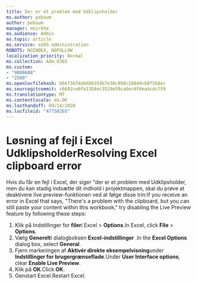 ```yaml
---
title: Der er et problem med Udklipsholder
ms.author: pebaum
author: pebaum
manager: mnirkhe
ms.audience: Admin
ms.topic: article
ms.service: o365-administration
ROBOTS: NOINDEX, NOFOLLOW
localization_priority: Normal
ms.collection: Adm_O365
ms.custom:
- "9000688"
- "2580"
ms.openlocfilehash: b66f3bf4eb6b0354b7e30c89dc1b049cb0f5b8ec
ms.sourcegitcommit: c6692ce0fa1358ec3529e59ca0ecdfdea4cdc759
ms.translationtype: MT
ms.contentlocale: da-DK
ms.lasthandoff: 09/14/2020
ms.locfileid: "47750265"
---
```

# <a name="resolving-excel-clipboard-error"></a><span data-ttu-id="78239-102">Løsning af fejl i Excel Udklipsholder</span><span class="sxs-lookup"><span data-stu-id="78239-102">Resolving Excel clipboard error</span></span>

<span data-ttu-id="78239-103">Hvis du får en fejl i Excel, der siger "der er et problem med Udklipsholder, men du kan stadig indsætte dit indhold i projektmappen, skal du prøve at deaktivere live preview-funktionen ved at følge disse trin:</span><span class="sxs-lookup"><span data-stu-id="78239-103">If you receive an error in Excel that says, "There's a problem with the clipboard, but you can still paste your content within this workbook," try disabling the Live Preview feature by following these steps:</span></span>

1. <span data-ttu-id="78239-104">Klik på Indstillinger for **filer**i Excel  >  **Options**.</span><span class="sxs-lookup"><span data-stu-id="78239-104">In Excel, click **File** > **Options**.</span></span>
3. <span data-ttu-id="78239-105">Vælg **Generelt**i dialogboksen **Excel-indstillinger** .</span><span class="sxs-lookup"><span data-stu-id="78239-105">In the **Excel Options** dialog box, select **General**.</span></span>
4. <span data-ttu-id="78239-106">Fjern markeringen af **Aktivér direkte eksempelvisning**under **Indstillinger for brugergrænseflade**.</span><span class="sxs-lookup"><span data-stu-id="78239-106">Under **User Interface options**, clear **Enable Live Preview**.</span></span>
5. <span data-ttu-id="78239-107">Klik på **OK**.</span><span class="sxs-lookup"><span data-stu-id="78239-107">Click **OK**.</span></span>
6. <span data-ttu-id="78239-108">Genstart Excel.</span><span class="sxs-lookup"><span data-stu-id="78239-108">Restart Excel.</span></span>
